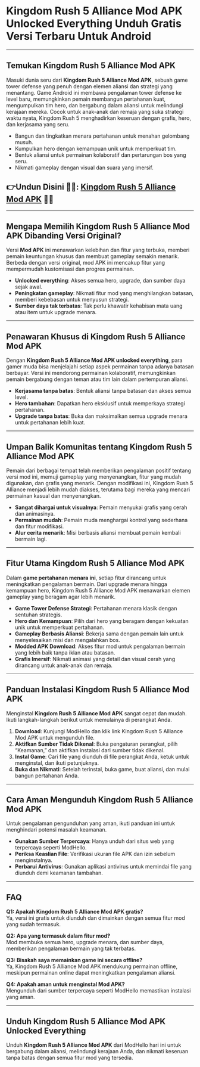 # Kingdom Rush 5 Alliance Mod APK Unlocked Everything Unduh Gratis Versi Terbaru Untuk Android

---

## Temukan Kingdom Rush 5 Alliance Mod APK

Masuki dunia seru dari **Kingdom Rush 5 Alliance Mod APK**, sebuah game tower defense yang penuh dengan elemen aliansi dan strategi yang menantang. Game Android ini membawa pengalaman tower defense ke level baru, memungkinkan pemain membangun pertahanan kuat, mengumpulkan tim hero, dan bergabung dalam aliansi untuk melindungi kerajaan mereka. Cocok untuk anak-anak dan remaja yang suka strategi waktu nyata, Kingdom Rush 5 menghadirkan keseruan dengan grafis, hero, dan kerjasama yang seru.

- Bangun dan tingkatkan menara pertahanan untuk menahan gelombang musuh.
- Kumpulkan hero dengan kemampuan unik untuk memperkuat tim.
- Bentuk aliansi untuk permainan kolaboratif dan pertarungan bos yang seru.
- Nikmati gameplay dengan visual dan suara yang imersif.



## 👉Undun Disini 🏹🏹: [Kingdom Rush 5 Alliance Mod APK](https://modhello.com/kingdom-rush-5-alliance/) 👌🏻
---

## Mengapa Memilih Kingdom Rush 5 Alliance Mod APK Dibanding Versi Original?

Versi **Mod APK** ini menawarkan kelebihan dan fitur yang terbuka, memberi pemain keuntungan khusus dan membuat gameplay semakin menarik. Berbeda dengan versi original, mod APK ini mencakup fitur yang mempermudah kustomisasi dan progres permainan.

- **Unlocked everything**: Akses semua hero, upgrade, dan sumber daya sejak awal.
- **Peningkatan gameplay**: Nikmati fitur mod yang menghilangkan batasan, memberi kebebasan untuk menyusun strategi.
- **Sumber daya tak terbatas**: Tak perlu khawatir kehabisan mata uang atau item untuk upgrade menara.

---

## Penawaran Khusus di Kingdom Rush 5 Alliance Mod APK

Dengan **Kingdom Rush 5 Alliance Mod APK unlocked everything**, para gamer muda bisa menjelajahi setiap aspek permainan tanpa adanya batasan berbayar. Versi ini mendorong permainan kolaboratif, memungkinkan pemain bergabung dengan teman atau tim lain dalam pertempuran aliansi.

- **Kerjasama tanpa batas**: Bentuk aliansi tanpa batasan dan akses semua level.
- **Hero tambahan**: Dapatkan hero eksklusif untuk memperkaya strategi pertahanan.
- **Upgrade tanpa batas**: Buka dan maksimalkan semua upgrade menara untuk pertahanan lebih kuat.

---

## Umpan Balik Komunitas tentang Kingdom Rush 5 Alliance Mod APK

Pemain dari berbagai tempat telah memberikan pengalaman positif tentang versi mod ini, memuji gameplay yang menyenangkan, fitur yang mudah digunakan, dan grafis yang menarik. Dengan modifikasi ini, Kingdom Rush 5 Alliance menjadi lebih mudah diakses, terutama bagi mereka yang mencari permainan kasual dan menyenangkan.

- **Sangat dihargai untuk visualnya**: Pemain menyukai grafis yang cerah dan animasinya.
- **Permainan mudah**: Pemain muda menghargai kontrol yang sederhana dan fitur modifikasi.
- **Alur cerita menarik**: Misi berbasis aliansi membuat pemain kembali bermain lagi.

---

## Fitur Utama Kingdom Rush 5 Alliance Mod APK

Dalam **game pertahanan menara ini**, setiap fitur dirancang untuk meningkatkan pengalaman bermain. Dari upgrade menara hingga kemampuan hero, Kingdom Rush 5 Alliance Mod APK menawarkan elemen gameplay yang beragam agar lebih menarik.

- **Game Tower Defense Strategi**: Pertahanan menara klasik dengan sentuhan strategis.
- **Hero dan Kemampuan**: Pilih dari hero yang beragam dengan kekuatan unik untuk memperkuat pertahanan.
- **Gameplay Berbasis Aliansi**: Bekerja sama dengan pemain lain untuk menyelesaikan misi dan mengalahkan bos.
- **Modded APK Download**: Akses fitur mod untuk pengalaman bermain yang lebih baik tanpa iklan atau batasan.
- **Grafis Imersif**: Nikmati animasi yang detail dan visual cerah yang dirancang untuk anak-anak dan remaja.

---

## Panduan Instalasi Kingdom Rush 5 Alliance Mod APK

Menginstal **Kingdom Rush 5 Alliance Mod APK** sangat cepat dan mudah. Ikuti langkah-langkah berikut untuk memulainya di perangkat Anda.

1. **Download**: Kunjungi ModHello dan klik link Kingdom Rush 5 Alliance Mod APK untuk mengunduh file.
2. **Aktifkan Sumber Tidak Dikenal**: Buka pengaturan perangkat, pilih “Keamanan,” dan aktifkan instalasi dari sumber tidak dikenal.
3. **Instal Game**: Cari file yang diunduh di file perangkat Anda, ketuk untuk menginstal, dan ikuti petunjuknya.
4. **Buka dan Nikmati**: Setelah terinstal, buka game, buat aliansi, dan mulai bangun pertahanan Anda.

---

## Cara Aman Mengunduh Kingdom Rush 5 Alliance Mod APK

Untuk pengalaman pengunduhan yang aman, ikuti panduan ini untuk menghindari potensi masalah keamanan.

- **Gunakan Sumber Terpercaya**: Hanya unduh dari situs web yang terpercaya seperti ModHello.
- **Periksa Keaslian File**: Verifikasi ukuran file APK dan izin sebelum menginstalnya.
- **Perbarui Antivirus**: Gunakan aplikasi antivirus untuk memindai file yang diunduh demi keamanan tambahan.

---

## FAQ

**Q1: Apakah Kingdom Rush 5 Alliance Mod APK gratis?**  
Ya, versi ini gratis untuk diunduh dan dimainkan dengan semua fitur mod yang sudah termasuk.

**Q2: Apa yang termasuk dalam fitur mod?**  
Mod membuka semua hero, upgrade menara, dan sumber daya, memberikan pengalaman bermain yang tak terbatas.

**Q3: Bisakah saya memainkan game ini secara offline?**  
Ya, Kingdom Rush 5 Alliance Mod APK mendukung permainan offline, meskipun permainan online dapat meningkatkan pengalaman aliansi.

**Q4: Apakah aman untuk menginstal Mod APK?**  
Mengunduh dari sumber terpercaya seperti ModHello memastikan instalasi yang aman.

---

## Unduh Kingdom Rush 5 Alliance Mod APK Unlocked Everything

Unduh **Kingdom Rush 5 Alliance Mod APK** dari ModHello hari ini untuk bergabung dalam aliansi, melindungi kerajaan Anda, dan nikmati keseruan tanpa batas dengan semua fitur mod yang tersedia.
